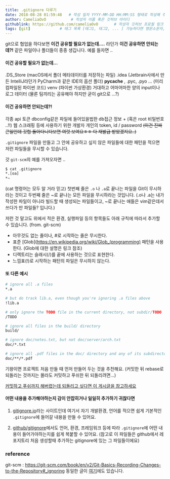 ```yaml
---
title: .gitignore 다루기
date: 2018-08-28 01:59:48   # 작성 일자 YYYY-MM-DD HH:MM:SS 형태로 작성해 주세요
author: CameliaOvO           # 작성자 이름 혹은 깃허브 아이디
githublink: https://github.com/cameliaOvO       # 작성자 깃허브 프로필 링크 (ex. https://github.com/CameliaOvO)
tags: [git]             # 태그 목록 [태그1, 태그2, ... ] 가능하다면 영문소문자, 숫자, 하이픈으로만 ..
---
```


 git으로 협업을 하다보면 **이건 공유할 필요가 없는데....** 라던가 **이건 공유하면 안되는데?!** 같은 파일이나 폴더들이 종종 생깁니다. 예를 들자면 ..


#### 이건 공유할 필요가 없는데...
.DS_Store (macOS에서 폴더 메타데이터를 저장하는 파일)
.idea (Jetbrain사에서 만든 IntelliJ라던가 PyCharm과 같은 IDE의 옵션 폴더)
__pycache__ , .pyc, .pyo ... (미리 컴파일된 파이썬 코드)
venv (파이썬 가상환경)
거대하고 어마어마한 양의 input이나 로그 데이터 (물론 팀끼리는 공유해야 하지만 굳이 git으로 ...?)

#### 이건 공유하면 안되는데?!
각종 api 토큰
dbconfig같은 파일에 들어있을법한 db접근 정보 + (혹은 root 비밀번호 ..!!)
웹 스크래핑 등에 사용하기 위한 개발자 개인의 token, id / password ~~(이건 진짜 큰일인데 깃헙 돌아다니다보면 여럿 보여요ㅎㅎ 다 재발급 받았겠지요..)~~


 `.gitignore` 파일을 만들고 그 안에 공유하고 싶지 않은 파일들에 대한 패턴을 적으면 저런 파일들을 무시할 수 있습니다.

갓 `git-scm`의 예를 가져오자면 ..

```bash
$ cat .gitignore
*.[oa]
*~
 ```

 (cat 명령어는 모두 알 거라 믿고) 첫번째 줄은 `.o` 나 `.a`로 끝나는 파일을 Git이 무시하라는 것이고 두번째 줄은 ~로 끝나는 모든 파일을 무시하라는 것입니다. (.o나 .a는 내가 작성한 파일이 아니라 빌드할 때 생성되는 파일들이고, ~로 끝나는 애들은 vim같은데서 쓰다가 만 파일들? 입니다.)

 저런 것 말고도 위에서 적은 환경, 실행파일 등의 항목들도 아래 규칙에 따라서 추가할 수 있습니다. (from. git-scm)

* 아무것도 없는 줄이나, #로 시작하는 줄은 무시한다.
* 표준 [Glob](https://en.wikipedia.org/wiki/Glob_(programming) 패턴을 사용한다. (Glob에 대한 설명은 링크 참조)
* 디렉토리는 슬래시(/)를 끝에 사용하는 것으로 표현한다.
* 느낌표(!)로 시작하는 패턴의 파일은 무시하지 않는다.

#### 또 다른 예시
```bash
# ignore all .a files
*.a

# but do track lib.a, even though you're ignoring .a files above
!lib.a

# only ignore the TODO file in the current directory, not subdir/TODO
/TODO

# ignore all files in the build/ directory
build/

# ignore doc/notes.txt, but not doc/server/arch.txt
doc/*.txt

# ignore all .pdf files in the doc/ directory and any of its subdirectories
doc/**/*.pdf
```

기왕이면 프로젝트 처음 만들 때 먼저 만들어 두는 것을 추천해요. (커밋한 뒤 rebase로 되돌리는 것까지는 몰라도 커밋하고 푸쉬한 뒤 되돌리려면...)

[커밋하고 푸쉬까지 해버렸는데 되돌리고 싶다면 이 게시글을 참고하세요](https://cameliaovo.github.io/2018/02/27/Removing-sensitive-data-from-a-repository/)


#### 어떤 내용을 추가해야하는지 감이 안잡히거나 일일히 추가하기 귀찮다면 
1. [gitignore.io](https://www.gitignore.io/)라는 사이트인데 여기서 자기 개발환경, 언어를 적으면 쉽게 기본적인 `.gitignore`에 들어갈 내용을 만들 수 있어요.

1. [github/gitignore](https://github.com/github/gitignore)에서도 언어, 환경, 프레임워크 등에 따라  `.gitignore`에 어떤 내용이 들어가야하는지를 쉽게 복붙할 수 있어요. (참고로 이 파일들은 github에서 레포지토리 처음 생성할때 추가하는 gitignore에 있는 그 파일들이에요)

### reference

git-scm : https://git-scm.com/book/en/v2/Git-Basics-Recording-Changes-to-the-Repository#_ignoring
동일한 글이 [여기](https://cameliaovo.github.io/2018/08/27/Deal-with-gitignore/)에도 있습니다.
